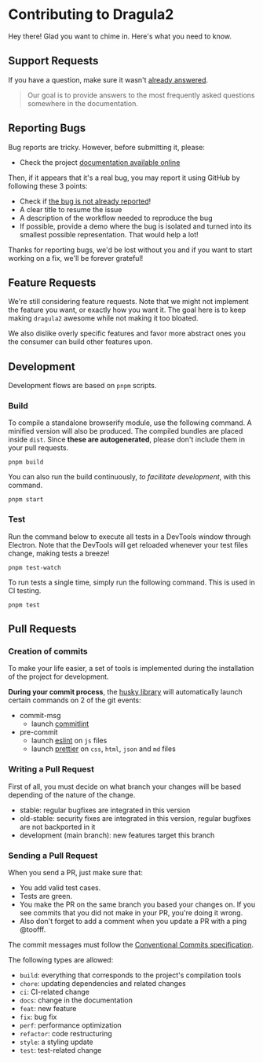 # Contributing to Dragula2

Hey there! Glad you want to chime in. Here's what you need to know.

## Support Requests

If you have a question, make sure it wasn't [already answered][link_issue_question_label].

> Our goal is to provide answers to the most frequently asked questions somewhere in the documentation.

## Reporting Bugs

Bug reports are tricky. However, before submitting it, please:

-   Check the project [documentation available online][link_documentation_website]

Then, if it appears that it's a real bug, you may report it using GitHub by following these 3 points:

-   Check if [the bug is not already reported][link_issue]!
-   A clear title to resume the issue
-   A description of the workflow needed to reproduce the bug
-   If possible, provide a demo where the bug is isolated and turned into its smallest possible representation. That
    would help a lot!

Thanks for reporting bugs, we'd be lost without you and if you want to start working on a fix, we'll be forever
grateful!

## Feature Requests

We're still considering feature requests. Note that we might not implement the feature you want, or exactly how you want
it. The goal here is to keep making `dragula2` awesome while not making it too bloated.

We also dislike overly specific features and favor more abstract ones you the consumer can build other features upon.

## Development

Development flows are based on `pnpm` scripts.

### Build

To compile a standalone browserify module, use the following command. A minified version will also be produced. The
compiled bundles are placed inside `dist`. Since **these are autogenerated**, please don't include them in your pull
requests.

```shell
pnpm build
```

You can also run the build continuously, _to facilitate development_, with this command.

```shell
pnpm start
```

### Test

Run the command below to execute all tests in a DevTools window through Electron. Note that the DevTools will get
reloaded whenever your test files change, making tests a breeze!

```shell
pnpm test-watch
```

To run tests a single time, simply run the following command. This is used in CI testing.

```shell
pnpm test
```

## Pull Requests

### Creation of commits

To make your life easier, a set of tools is implemented during the installation of the project for development.

**During your commit process**, the [husky library][link_husky_project] will automatically launch certain commands on 2
of the git events:

-   commit-msg
    -   launch [commitlint][link_commitlint_project]
-   pre-commit
    -   launch [eslint][link_eslint_project] on `js` files
    -   launch [prettier][link_prettier_project] on `css`, `html`, `json` and `md` files

### Writing a Pull Request

First of all, you must decide on what branch your changes will be based depending of the nature of the change.

-   stable: regular bugfixes are integrated in this version
-   old-stable: security fixes are integrated in this version, regular bugfixes are not backported in it
-   development (main branch): new features target this branch

### Sending a Pull Request

When you send a PR, just make sure that:

-   You add valid test cases.
-   Tests are green.
-   You make the PR on the same branch you based your changes on. If you see commits that you did not make in your PR,
    you're doing it wrong.
-   Also don't forget to add a comment when you update a PR with a ping @toofff.

The commit messages must follow the [Conventional Commits specification](https://www.conventionalcommits.org/).

The following types are allowed:

-   `build`: everything that corresponds to the project's compilation tools
-   `chore`: updating dependencies and related changes
-   `ci`: CI-related change
-   `docs`: change in the documentation
-   `feat`: new feature
-   `fix`: bug fix
-   `perf`: performance optimization
-   `refactor`: code restructuring
-   `style`: a styling update
-   `test`: test-related change

[link_documentation_website]: https://toofff.github.io/dragula2
[link_commitlint_project]: https://commitlint.js.org/#/
[link_husky_project]: https://typicode.github.io/husky/#/
[link_eslint_project]: https://eslint.org/
[link_prettier_project]: https://prettier.io/
[link_issue]: https://github.com/toofff/dragula2/issues
[link_issue_question_label]: https://github.com/toofff/dragula2/issues?q=label%3Aquestion
